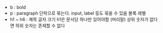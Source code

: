 - b : bold
- p : paragraph
  단락으로 묶는다. input, label 등도 묶을 수 있음
  블록 레벨
- h1 ~ h6 : 제목 글자 크기
  h1은 문서당 하나만 있어야함 (머리말)
  상위 숫자가 없다면 하위 숫자는 존재할 수 없다